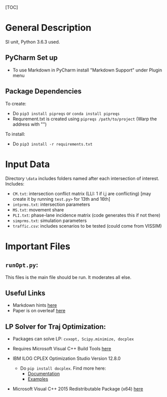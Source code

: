 [TOC]

# General Description
SI unit, Python 3.6.3 used.

## PyCharm Set up
* To use Markdown in PyCharm install "Markdown Support" under Plugin menu

## Package Dependencies
To create:
* Do `pip3 install pipreqs` or `conda install pipreqs` 
* Requrement.txt is created using `pipreqs /path/to/project`
(Warp the address with "")

To install:
* Do `pip3 install -r requirements.txt`

# Input Data
Directory `\data` includes folders named after each intersection of interest. Includes:
* `CM.txt`: intersection conflict matrix (LLI: 1 if i,j are conflicting) [may create it by running `test.py>` for 13th and 16th]
* `intprms.txt`: intersection parameters
* `MS.txt`: movement share
* `PLI.txt`: phase-lane incidence matrix (code generates this if not there)
* `simprms.txt`: simulation parameters
* `traffic.csv`: includes scenarios to be tested (could come from VISSIM)

# Important Files
## `runOpt.py`:
This files is the main file should be run. It moderates all else.


## Useful Links
* Markdown hints [here](https://github.com/adam-p/markdown-here/wiki/Markdown-Cheatsheet)
* Paper is on overleaf [here](https://www.overleaf.com/9570639sgrcxsbwcxxm)

## LP Solver for Traj Optimization:

* Packages can solve LP: `cvxopt, Scipy.minimize, docplex`
* Requires Microsoft Visual C++ Build Tools [here](http://landinghub.visualstudio.com/visual-cpp-build-tools)
* IBM ILOG CPLEX Optimization Studio Version 12.8.0
	* Do `pip install docplex`. Find more here:
		*  [Documentation](http://ibmdecisionoptimization.github.io/docplex-doc/)
		* [Examples](https://github.com/IBMDecisionOptimization/docplex-examples)

* Microsoft Visual C++ 2015 Redistributable Package (x64) [here](https://www.microsoft.com/en-US/download/details.aspx?id=53587)

